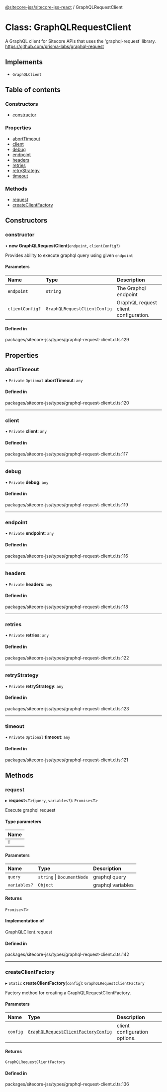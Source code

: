 [@sitecore-jss/sitecore-jss-react](../README.md) / GraphQLRequestClient

# Class: GraphQLRequestClient

A GraphQL client for Sitecore APIs that uses the 'graphql-request' library.
https://github.com/prisma-labs/graphql-request

## Implements

- `GraphQLClient`

## Table of contents

### Constructors

- [constructor](GraphQLRequestClient.md#constructor)

### Properties

- [abortTimeout](GraphQLRequestClient.md#aborttimeout)
- [client](GraphQLRequestClient.md#client)
- [debug](GraphQLRequestClient.md#debug)
- [endpoint](GraphQLRequestClient.md#endpoint)
- [headers](GraphQLRequestClient.md#headers)
- [retries](GraphQLRequestClient.md#retries)
- [retryStrategy](GraphQLRequestClient.md#retrystrategy)
- [timeout](GraphQLRequestClient.md#timeout)

### Methods

- [request](GraphQLRequestClient.md#request)
- [createClientFactory](GraphQLRequestClient.md#createclientfactory)

## Constructors

### constructor

• **new GraphQLRequestClient**(`endpoint`, `clientConfig?`)

Provides ability to execute graphql query using given `endpoint`

#### Parameters

| Name | Type | Description |
| :------ | :------ | :------ |
| `endpoint` | `string` | The Graphql endpoint |
| `clientConfig?` | `GraphQLRequestClientConfig` | GraphQL request client configuration. |

#### Defined in

packages/sitecore-jss/types/graphql-request-client.d.ts:129

## Properties

### abortTimeout

• `Private` `Optional` **abortTimeout**: `any`

#### Defined in

packages/sitecore-jss/types/graphql-request-client.d.ts:120

___

### client

• `Private` **client**: `any`

#### Defined in

packages/sitecore-jss/types/graphql-request-client.d.ts:117

___

### debug

• `Private` **debug**: `any`

#### Defined in

packages/sitecore-jss/types/graphql-request-client.d.ts:119

___

### endpoint

• `Private` **endpoint**: `any`

#### Defined in

packages/sitecore-jss/types/graphql-request-client.d.ts:116

___

### headers

• `Private` **headers**: `any`

#### Defined in

packages/sitecore-jss/types/graphql-request-client.d.ts:118

___

### retries

• `Private` **retries**: `any`

#### Defined in

packages/sitecore-jss/types/graphql-request-client.d.ts:122

___

### retryStrategy

• `Private` **retryStrategy**: `any`

#### Defined in

packages/sitecore-jss/types/graphql-request-client.d.ts:123

___

### timeout

• `Private` `Optional` **timeout**: `any`

#### Defined in

packages/sitecore-jss/types/graphql-request-client.d.ts:121

## Methods

### request

▸ **request**\<`T`\>(`query`, `variables?`): `Promise`\<`T`\>

Execute graphql request

#### Type parameters

| Name |
| :------ |
| `T` |

#### Parameters

| Name | Type | Description |
| :------ | :------ | :------ |
| `query` | `string` \| `DocumentNode` | graphql query |
| `variables?` | `Object` | graphql variables |

#### Returns

`Promise`\<`T`\>

#### Implementation of

GraphQLClient.request

#### Defined in

packages/sitecore-jss/types/graphql-request-client.d.ts:142

___

### createClientFactory

▸ `Static` **createClientFactory**(`config`): `GraphQLRequestClientFactory`

Factory method for creating a GraphQLRequestClientFactory.

#### Parameters

| Name | Type | Description |
| :------ | :------ | :------ |
| `config` | [`GraphQLRequestClientFactoryConfig`](../README.md#graphqlrequestclientfactoryconfig) | client configuration options. |

#### Returns

`GraphQLRequestClientFactory`

#### Defined in

packages/sitecore-jss/types/graphql-request-client.d.ts:136

